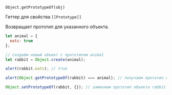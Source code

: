 `Object.getPrototypeOf(obj)`

Геттер для свойства `[[Prototype]]`

Возвращает прототип для указанного объекта.

```javascript
let animal = {
  eats: true
};

// создаём новый объект с прототипом animal
let rabbit = Object.create(animal);

alert(rabbit.eats); // true

alert(Object.getPrototypeOf(rabbit) === animal); // получаем прототип объекта rabbit

Object.setPrototypeOf(rabbit, {}); // заменяем прототип объекта rabbit на {}
```

